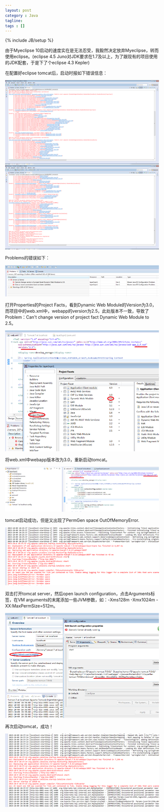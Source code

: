 ```yaml
---
layout: post
category : Java
tagline: 
tags : []
---
```

{% include JB/setup %}

由于Myeclipse 10启动的速度实在是无法忍受，我毅然决定放弃Myeclipse，转而使用eclipse。(eclipse 4.5 Juno对JDK要求在1.7及以上，为了跟现有的项目使用的JDK配套，于是下了个eclipse 4.3 Kepler)

在配置好eclipse tomcat后，启动时报如下错误信息：
    
<img src="https://raw.githubusercontent.com/JonathonFly/jonathonfly.github.com/master/_posts/core-samples/pictures/2015-10-9/1.png" style="max-width:100%;">

<img src="https://raw.githubusercontent.com/JonathonFly/jonathonfly.github.com/master/_posts/core-samples/pictures/2015-10-9/2.png" style="max-width:100%;">


Problems的错误如下：

<img src="https://raw.githubusercontent.com/JonathonFly/jonathonfly.github.com/master/_posts/core-samples/pictures/2015-10-9/3.png" style="max-width:100%;">

打开Properties的Project Facts，看到Dynamic Web Module的Version为3.0，而项目中的web.xml中，webapp的version为2.5，此处版本不一致，导致了Problem：Can't change version of project fact Dynamic Web Module to 2.5。

<img src="https://raw.githubusercontent.com/JonathonFly/jonathonfly.github.com/master/_posts/core-samples/pictures/2015-10-9/4.png" style="max-width:100%;">

将web.xml中webapp版本改为3.0，重新启动tomcat。

<img src="https://raw.githubusercontent.com/JonathonFly/jonathonfly.github.com/master/_posts/core-samples/pictures/2015-10-9/5.png" style="max-width:100%;">

tomcat启动成功，但是又出现了PermGen space OutOfMemoryError.

<img src="https://raw.githubusercontent.com/JonathonFly/jonathonfly.github.com/master/_posts/core-samples/pictures/2015-10-9/6.png" style="max-width:100%;">

双击打开tomcat server，然后open launch configuration，点击Arguments标签，在VM arguments的末尾添加一些JVM参数，如：-Xms128m -Xmx1024m -XX:MaxPermSize=512m。

<img src="https://raw.githubusercontent.com/JonathonFly/jonathonfly.github.com/master/_posts/core-samples/pictures/2015-10-9/7.png" style="max-width:100%;">

再次启动tomcat，成功！

<img src="https://raw.githubusercontent.com/JonathonFly/jonathonfly.github.com/master/_posts/core-samples/pictures/2015-10-9/8.png" style="max-width:100%;">